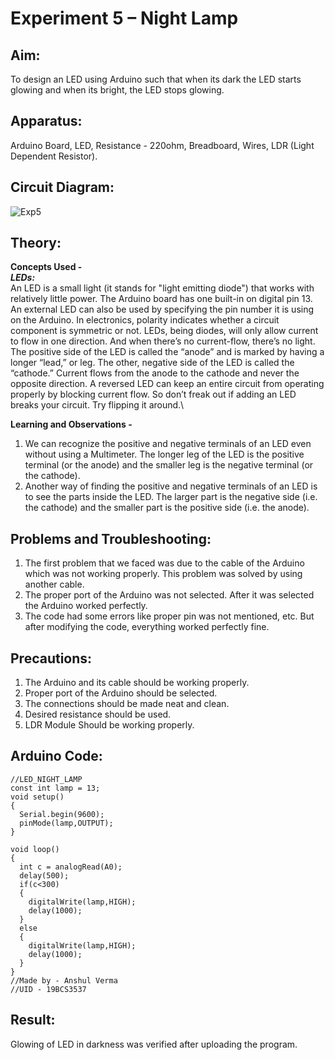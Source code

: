 # Experiment 5 – Night Lamp


## Aim:
To design an LED using Arduino such that when its dark the LED starts glowing and when its bright, the LED stops glowing.

## Apparatus:
Arduino Board, LED, Resistance - 220ohm, Breadboard, Wires, LDR (Light Dependent Resistor).

## Circuit Diagram:
![Exp5](https://user-images.githubusercontent.com/54620652/67162581-d668c800-f382-11e9-8294-3cc9d6273627.png)

## Theory:
**Concepts Used -**\
***LEDs:***\
An LED is a small light (it stands for "light emitting diode") that works with relatively little power. The Arduino board has one built-in on digital pin 13.
An external LED can also be used by specifying the pin number it is using on the Arduino.
In electronics, polarity indicates whether a circuit component is symmetric or not. LEDs, being diodes, will only allow current to flow in one direction. And when there’s no current-flow, there’s no light.
The positive side of the LED is called the “anode” and is marked by having a longer “lead,” or leg. The other, negative side of the LED is called the “cathode.” Current flows from the anode to the cathode and never the opposite direction. A reversed LED can keep an entire circuit from operating properly by blocking current flow. So don’t freak out if adding an LED breaks your circuit. Try flipping it around.\

**Learning and Observations -**
1. We can recognize the positive and negative terminals of an LED even without using a Multimeter. The longer leg of the LED is the positive terminal (or the anode) and the smaller leg is the negative terminal (or the cathode).
2. Another way of finding the positive and negative terminals of an LED is to see the parts inside the LED. The larger part is the negative side (i.e. the cathode) and the smaller part is the positive side (i.e. the anode).

## Problems and Troubleshooting:
1. The first problem that we faced was due to the cable of the Arduino which was not working properly. This problem was solved by using another cable.
2. The proper port of the Arduino was not selected. After it was selected the Arduino worked perfectly.
3. The code had some errors like proper pin was not mentioned, etc. But after modifying the code, everything worked perfectly fine.

## Precautions:
1. The Arduino and its cable should be working properly.
2. Proper port of the Arduino should be selected.
3. The connections should be made neat and clean.
4. Desired resistance should be used.
5. LDR Module Should be working properly.

## Arduino Code:
```
//LED_NIGHT_LAMP
const int lamp = 13;
void setup()
{
  Serial.begin(9600);
  pinMode(lamp,OUTPUT);
}

void loop()
{
  int c = analogRead(A0);
  delay(500);
  if(c<300)
  {
    digitalWrite(lamp,HIGH);
    delay(1000);
  }
  else
  {
    digitalWrite(lamp,HIGH);
    delay(1000);
  }
}
//Made by - Anshul Verma
//UID - 19BCS3537
```

## Result:
Glowing of LED in darkness was verified after uploading the program.
